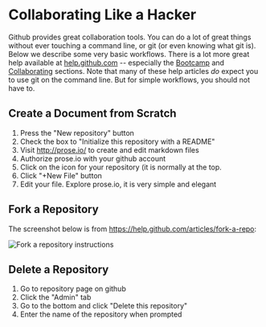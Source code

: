 Collaborating Like a Hacker
===========================

Github provides great collaboration tools.  You can do a lot of great things without ever touching a command line, or git (or even knowing what git is).  Below we describe some very basic workflows.  There is a lot more great help available at [help.github.com](https://help.github.com/) -- especially the [Bootcamp](https://help.github.com/categories/54/articles) and [Collaborating](https://help.github.com/categories/63/articles) sections.  Note that many of these help articles _do_ expect you to use git on the command line.  But for simple workflows, you should not have to.

Create a Document from Scratch
------------------------------
1. Press the "New repository" button
2. Check the box to "Initialize this repository with a README"
3. Visit http://prose.io/ to create and edit markdown files
4. Authorize prose.io with your github account
5. Click on the icon for your repository (it is normally at the top.
6. Click "+New File" button
7. Edit your file. Explore prose.io, it is very simple and elegant

Fork a Repository
-----------------

The screenshot below is from <https://help.github.com/articles/fork-a-repo>:

![Fork a repository instructions](https://raw.github.com/harlantwood/The_Project/master/assets/images/Fork-a-repository-instructions.png)

Delete a Repository
-------------------
1. Go to repository page on github
2. Click the "Admin" tab
3. Go to the bottom and click "Delete this repository"
4. Enter the name of the repository when prompted

